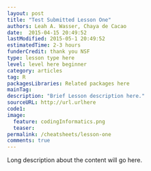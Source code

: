 ```yaml
---
layout: post
title: "Test Submitted Lesson One"
authors: Leah A. Wasser, Chaya de Cacao
date:  2015-04-15 20:49:52
lastModified: 2015-05-1 20:49:52
estimatedTime: 2-3 hours
funderCredit: thank you NSF
type: lesson type here 
level: level here beginner
category: articles
tag: R
packagesLibraries: Related packages here
mainTag: 
description: "Brief Lesson description here."
sourceURL: http://url.urlhere
code1: 
image:
  feature: codingInformatics.png
  teaser: 
permalink: /cheatsheets/lesson-one
comments: true
---
```


Long description about the content will go here.
